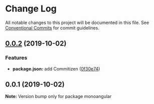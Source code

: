 # Change Log

All notable changes to this project will be documented in this file.
See [Conventional Commits](https://conventionalcommits.org) for commit guidelines.

## [0.0.2](https://github.com/cherSan/monoangular/compare/v0.0.1...v0.0.2) (2019-10-02)

### Features

- **package.json:** add Commitizen ([0f30e74](https://github.com/cherSan/monoangular/commit/0f30e74))

## 0.0.1 (2019-10-02)

**Note:** Version bump only for package monoangular
